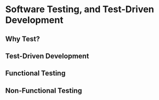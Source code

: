 # Software Testing, and Test-Driven Development

## Why Test?

## Test-Driven Development

## Functional Testing

## Non-Functional Testing

#
